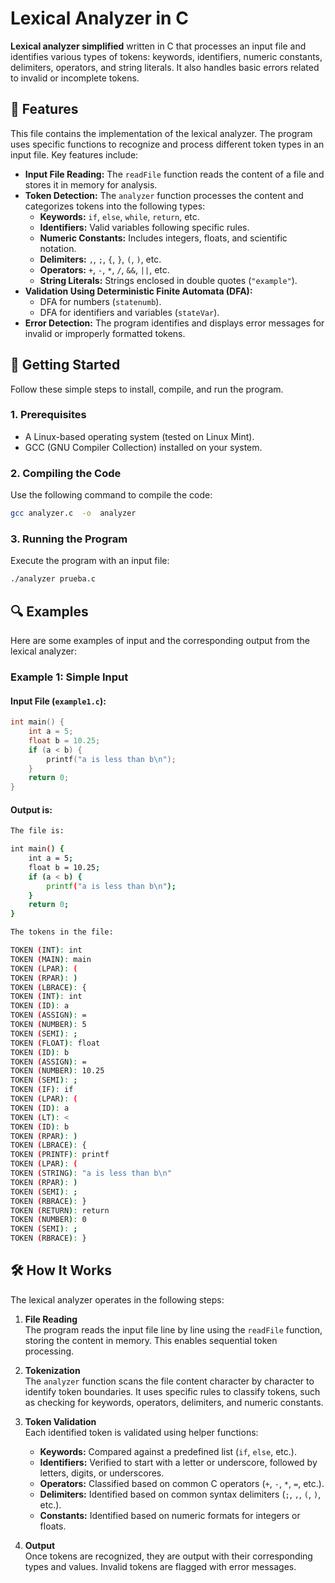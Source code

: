 
# Lexical Analyzer in C

**Lexical analyzer simplified** written in C that processes an input file and identifies various types of tokens: keywords, identifiers, numeric constants, delimiters, operators, and string literals. It also handles basic errors related to invalid or incomplete tokens.

## 👾 Features
This file contains the implementation of the lexical analyzer. The program uses specific functions to recognize and process different token types in an input file. Key features include:

- **Input File Reading:** The `readFile` function reads the content of a file and stores it in memory for analysis.
- **Token Detection:** The `analyzer` function processes the content and categorizes tokens into the following types:
  - **Keywords:** `if`, `else`, `while`, `return`, etc.
  - **Identifiers:** Valid variables following specific rules.
  - **Numeric Constants:** Includes integers, floats, and scientific notation.
  - **Delimiters:** `,`, `;`, `{`, `}`, `(`, `)`, etc.
  - **Operators:** `+`, `-`, `*`, `/`, `&&`, `||`, etc.
  - **String Literals:** Strings enclosed in double quotes (`"example"`).
- **Validation Using Deterministic Finite Automata (DFA):**
  - DFA for numbers (`statenumb`).
  - DFA for identifiers and variables (`stateVar`).
- **Error Detection:** The program identifies and displays error messages for invalid or improperly formatted tokens.

## 🚀 Getting Started

Follow these simple steps to install, compile, and run the program.

### 1. Prerequisites

- A Linux-based operating system (tested on Linux Mint).
- GCC (GNU Compiler Collection) installed on your system.


### 2. Compiling the Code

Use the following command to compile the code:

```bash
gcc analyzer.c  -o  analyzer
```

### 3. Running the Program

Execute the program with an input file:

```bash
./analyzer prueba.c
```

## 🔍 Examples

Here are some examples of input and the corresponding output from the lexical analyzer:

### Example 1: Simple Input
#### Input File (`example1.c`):
```c
int main() {
    int a = 5;
    float b = 10.25;
    if (a < b) {
        printf("a is less than b\n");
    }
    return 0;
}
```
#### Output is:

```bash
The file is: 

int main() {
    int a = 5;
    float b = 10.25;
    if (a < b) {
        printf("a is less than b\n");
    }
    return 0;
}

The tokens in the file: 

TOKEN (INT): int
TOKEN (MAIN): main
TOKEN (LPAR): (
TOKEN (RPAR): )
TOKEN (LBRACE): {
TOKEN (INT): int
TOKEN (ID): a
TOKEN (ASSIGN): =
TOKEN (NUMBER): 5
TOKEN (SEMI): ;
TOKEN (FLOAT): float
TOKEN (ID): b
TOKEN (ASSIGN): =
TOKEN (NUMBER): 10.25
TOKEN (SEMI): ;
TOKEN (IF): if
TOKEN (LPAR): (
TOKEN (ID): a
TOKEN (LT): <
TOKEN (ID): b
TOKEN (RPAR): )
TOKEN (LBRACE): {
TOKEN (PRINTF): printf
TOKEN (LPAR): (
TOKEN (STRING): "a is less than b\n" 
TOKEN (RPAR): )
TOKEN (SEMI): ;
TOKEN (RBRACE): }
TOKEN (RETURN): return
TOKEN (NUMBER): 0
TOKEN (SEMI): ;
TOKEN (RBRACE): }
```
## 🛠️ How It Works  

The lexical analyzer operates in the following steps:  

1. **File Reading**  
   The program reads the input file line by line using the `readFile` function, storing the content in memory. This enables sequential token processing.  

2. **Tokenization**  
   The `analyzer` function scans the file content character by character to identify token boundaries. It uses specific rules to classify tokens, such as checking for keywords, operators, delimiters, and numeric constants.  

3. **Token Validation**  
   Each identified token is validated using helper functions:
   - **Keywords:** Compared against a predefined list (`if`, `else`, etc.).  
   - **Identifiers:** Verified to start with a letter or underscore, followed by letters, digits, or underscores.
   - **Operators:** Classified based on common C operators (`+`, `-`, `*`, `=`, etc.).
   - **Delimiters:** Identified based on common syntax delimiters (`;`, `,`, `(`, `)`, etc.).
   - **Constants:** Identified based on numeric formats for integers or floats.

4. **Output**  
   Once tokens are recognized, they are output with their corresponding types and values. Invalid tokens are flagged with error messages.
